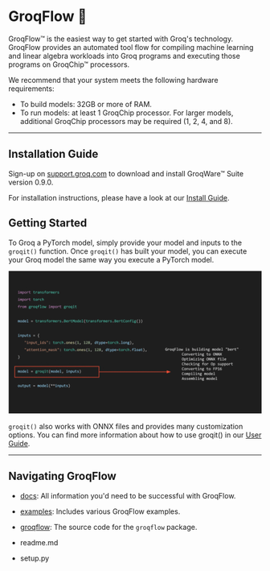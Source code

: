 # GroqFlow 🚀

GroqFlow™ is the easiest way to get started with Groq's technology. GroqFlow provides an automated tool flow for compiling machine learning and linear algebra workloads into Groq programs and executing those programs on GroqChip™ processors.

We recommend that your system meets the following hardware requirements:

- To build models: 32GB or more of RAM.
- To run models: at least 1 GroqChip processor. For larger models, additional GroqChip processors may be required (1, 2, 4, and 8).

---

## Installation Guide

Sign-up on [support.groq.com](https://support.groq.com) to download and install GroqWare™ Suite version 0.9.0.

For installation instructions, please have a look at our [Install Guide](docs/install.md).


## Getting Started

To Groq a PyTorch model, simply provide your model and inputs to the `groqit()` function. Once `groqit()` has built your model, you can execute your Groq model the same way you execute a PyTorch model.

<img src="docs/img/groqflow.gif"  width="800"/>


`groqit()` also works with ONNX files and provides many customization options. You can find more information about how to use groqit() in our [User Guide](docs/user_guide.md).

---

## Navigating GroqFlow

* [docs](docs/): All information you'd need to be successful with GroqFlow.

* [examples](examples/): Includes various GroqFlow examples.

* [groqflow](groqflow/): The source code for the `groqflow` package.

* readme.md

* setup.py
